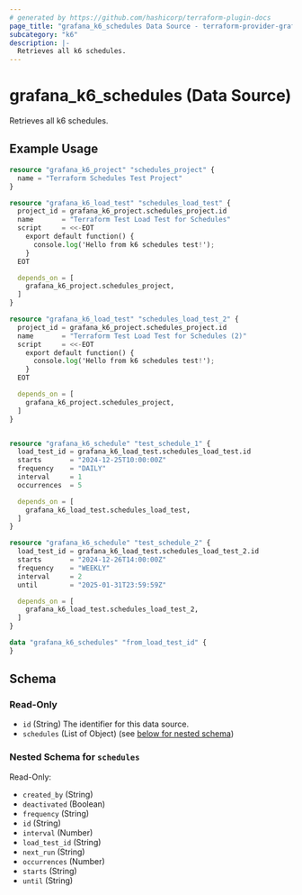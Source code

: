 ```yaml
---
# generated by https://github.com/hashicorp/terraform-plugin-docs
page_title: "grafana_k6_schedules Data Source - terraform-provider-grafana"
subcategory: "k6"
description: |-
  Retrieves all k6 schedules.
---
```


# grafana_k6_schedules (Data Source)

Retrieves all k6 schedules.

## Example Usage

```terraform
resource "grafana_k6_project" "schedules_project" {
  name = "Terraform Schedules Test Project"
}

resource "grafana_k6_load_test" "schedules_load_test" {
  project_id = grafana_k6_project.schedules_project.id
  name       = "Terraform Test Load Test for Schedules"
  script     = <<-EOT
    export default function() {
      console.log('Hello from k6 schedules test!');
    }
  EOT

  depends_on = [
    grafana_k6_project.schedules_project,
  ]
}

resource "grafana_k6_load_test" "schedules_load_test_2" {
  project_id = grafana_k6_project.schedules_project.id
  name       = "Terraform Test Load Test for Schedules (2)"
  script     = <<-EOT
    export default function() {
      console.log('Hello from k6 schedules test!');
    }
  EOT

  depends_on = [
    grafana_k6_project.schedules_project,
  ]
}


resource "grafana_k6_schedule" "test_schedule_1" {
  load_test_id = grafana_k6_load_test.schedules_load_test.id
  starts       = "2024-12-25T10:00:00Z"
  frequency    = "DAILY"
  interval     = 1
  occurrences  = 5

  depends_on = [
    grafana_k6_load_test.schedules_load_test,
  ]
}

resource "grafana_k6_schedule" "test_schedule_2" {
  load_test_id = grafana_k6_load_test.schedules_load_test_2.id
  starts       = "2024-12-26T14:00:00Z"
  frequency    = "WEEKLY"
  interval     = 2
  until        = "2025-01-31T23:59:59Z"

  depends_on = [
    grafana_k6_load_test.schedules_load_test_2,
  ]
}

data "grafana_k6_schedules" "from_load_test_id" {
}
```

<!-- schema generated by tfplugindocs -->
## Schema

### Read-Only

- `id` (String) The identifier for this data source.
- `schedules` (List of Object) (see [below for nested schema](#nestedatt--schedules))

<a id="nestedatt--schedules"></a>
### Nested Schema for `schedules`

Read-Only:

- `created_by` (String)
- `deactivated` (Boolean)
- `frequency` (String)
- `id` (String)
- `interval` (Number)
- `load_test_id` (String)
- `next_run` (String)
- `occurrences` (Number)
- `starts` (String)
- `until` (String)
